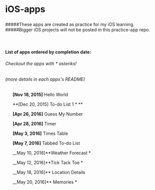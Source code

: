 # iOS-apps
### 
#####These apps are created as practice for my iOS learning.
#####Bigger iOS projects will not be posted in this practice-app repo.
   
<br />  

#####    
#### List of apps ordered by completion date:
###### *Checkout the apps with * asteriks!*
###### *(more details in each apps's README)*

&nbsp;&nbsp;&nbsp;&nbsp;&nbsp;&nbsp;**[Nov 18, 2015]** Hello World  

&nbsp;&nbsp;&nbsp;&nbsp;&nbsp;&nbsp;**[Dec 20, 2015] To-do List 1 * ** 

&nbsp;&nbsp;&nbsp;&nbsp;&nbsp;&nbsp;**[Apr 26, 2016]** Guess My Number 

&nbsp;&nbsp;&nbsp;&nbsp;&nbsp;&nbsp;**[Apr 28, 2016]** Timer 

&nbsp;&nbsp;&nbsp;&nbsp;&nbsp;&nbsp;**[May  3, 2016]** Times Table 

&nbsp;&nbsp;&nbsp;&nbsp;&nbsp;&nbsp;**[May  7, 2016]** Tabbed To-do List 

&nbsp;&nbsp;&nbsp;&nbsp;&nbsp;&nbsp;__May 10, 2016]**Weather Forecast * 

&nbsp;&nbsp;&nbsp;&nbsp;&nbsp;&nbsp;__May 12, 2016]**Tick Tack Toe * 

&nbsp;&nbsp;&nbsp;&nbsp;&nbsp;&nbsp;__May 18, 2016]** Location Details 

&nbsp;&nbsp;&nbsp;&nbsp;&nbsp;&nbsp;__May 20, 2016]** Memories * 

